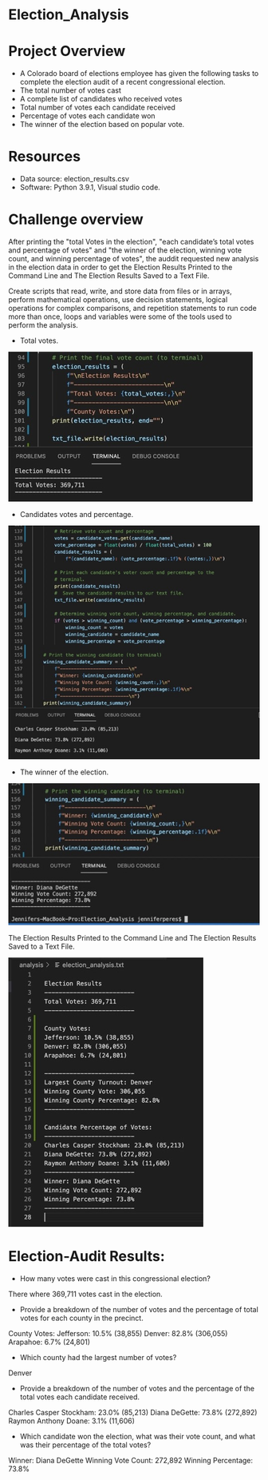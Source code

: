 # Election_Analysis

# Project Overview
- A Colorado board of elections employee has given the following tasks to complete the election audit of a recent congressional election.
- The total number of votes cast
- A complete list of candidates who received votes
- Total number of votes each candidate received
- Percentage of votes each candidate won
- The winner of the election based on popular vote.

# Resources
-	Data source: election_results.csv
-	Software: Python 3.9.1, Visual studio code.

# Challenge overview
After printing the "total Votes in the election", "each candidate’s total votes and percentage of votes" and "the winner of the election, winning vote count, and winning percentage of votes", the auddit requested new analysis in the election data in order to get the Election Results Printed to the Command Line and The Election Results Saved to a Text File. 

Create scripts that read, write, and store data from files or in arrays, perform mathematical operations, use decision statements, logical operations for complex comparisons, and repetition statements to run code more than once, loops and variables were some of the tools used to perform the analysis.

- Total votes.

![votes_election.jpg](https://github.com/jeperes/Election_Analysis/blob/main/Resources/votes_election.jpg)

- Candidates votes and percentage.

![candidates_percentage.jpg](https://github.com/jeperes/Election_Analysis/blob/main/Resources/candidates_percentage.jpg)

- The winner of the election.

![election_winner.jpg](https://github.com/jeperes/Election_Analysis/blob/main/Resources/election_winner.jpg)

The Election Results Printed to the Command Line and The Election Results Saved to a Text File.

![election_results.jpg](https://github.com/jeperes/Election_Analysis/blob/main/Resources/election_results.jpg)

# Election-Audit Results: 

- How many votes were cast in this congressional election?
 
There where 369,711 votes cast in the election.

- Provide a breakdown of the number of votes and the percentage of total votes for each county in the precinct.

County Votes:
Jefferson: 10.5% (38,855)
Denver: 82.8% (306,055)
Arapahoe: 6.7% (24,801)

- Which county had the largest number of votes?

Denver

- Provide a breakdown of the number of votes and the percentage of the total votes each candidate received.

Charles Casper Stockham: 23.0% (85,213)
Diana DeGette: 73.8% (272,892)
Raymon Anthony Doane: 3.1% (11,606)

- Which candidate won the election, what was their vote count, and what was their percentage of the total votes?

Winner: Diana DeGette
Winning Vote Count: 272,892
Winning Percentage: 73.8%






